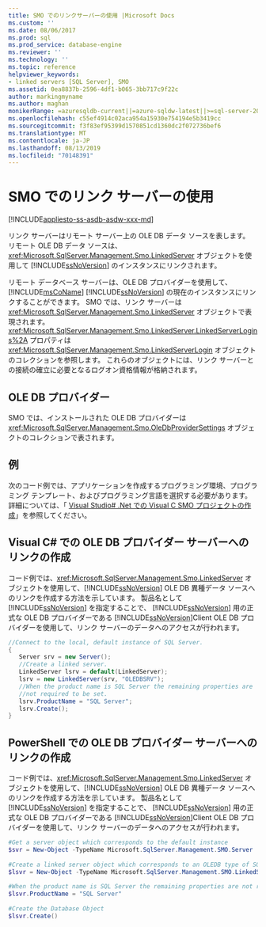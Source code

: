 ```yaml
---
title: SMO でのリンクサーバーの使用 |Microsoft Docs
ms.custom: ''
ms.date: 08/06/2017
ms.prod: sql
ms.prod_service: database-engine
ms.reviewer: ''
ms.technology: ''
ms.topic: reference
helpviewer_keywords:
- linked servers [SQL Server], SMO
ms.assetid: 0ea8837b-2596-4df1-b065-3bb717c9f22c
author: markingmyname
ms.author: maghan
monikerRange: =azuresqldb-current||=azure-sqldw-latest||>=sql-server-2016||=sqlallproducts-allversions||>=sql-server-linux-2017||=azuresqldb-mi-current
ms.openlocfilehash: c55ef4914c02aca954a15930e754194e5b3419cc
ms.sourcegitcommit: f3f83ef95399d1570851cd1360dc2f072736bef6
ms.translationtype: MT
ms.contentlocale: ja-JP
ms.lasthandoff: 08/13/2019
ms.locfileid: "70148391"
---
```

# <a name="using-linked-servers-in-smo"></a>SMO でのリンク サーバーの使用
[!INCLUDE[appliesto-ss-asdb-asdw-xxx-md](../../../includes/appliesto-ss-asdb-asdw-xxx-md.md)]

  リンク サーバーはリモート サーバー上の OLE DB データ ソースを表します。 リモート OLE DB データ ソースは、<xref:Microsoft.SqlServer.Management.Smo.LinkedServer> オブジェクトを使用して [!INCLUDE[ssNoVersion](../../../includes/ssnoversion-md.md)] のインスタンスにリンクされます。  
  
 リモート データベース サーバーは、OLE DB プロバイダーを使用して、 [!INCLUDE[msCoName](../../../includes/msconame-md.md)] [!INCLUDE[ssNoVersion](../../../includes/ssnoversion-md.md)] の現在のインスタンスにリンクすることができます。 SMO では、リンク サーバーは <xref:Microsoft.SqlServer.Management.Smo.LinkedServer> オブジェクトで表現されます。 <xref:Microsoft.SqlServer.Management.Smo.LinkedServer.LinkedServerLogins%2A> プロパティは <xref:Microsoft.SqlServer.Management.Smo.LinkedServerLogin> オブジェクトのコレクションを参照します。 これらのオブジェクトには、リンク サーバーとの接続の確立に必要となるログオン資格情報が格納されます。  
  
## <a name="ole-db-providers"></a>OLE DB プロバイダー  
 SMO では、インストールされた OLE DB プロバイダーは <xref:Microsoft.SqlServer.Management.Smo.OleDbProviderSettings> オブジェクトのコレクションで表されます。  
  
## <a name="example"></a>例  
 次のコード例では、アプリケーションを作成するプログラミング環境、プログラミング テンプレート、およびプログラミング言語を選択する必要があります。 詳細については、「 [Visual Studio&#35; .Net での Visual C SMO プロジェクトの作成](../../../relational-databases/server-management-objects-smo/how-to-create-a-visual-csharp-smo-project-in-visual-studio-net.md)」を参照してください。  
  
## <a name="creating-a-link-to-an-ole-db-provider-server-in-visual-c"></a>Visual C# での OLE DB プロバイダー サーバーへのリンクの作成  
 コード例では、<xref:Microsoft.SqlServer.Management.Smo.LinkedServer> オブジェクトを使用して、[!INCLUDE[ssNoVersion](../../../includes/ssnoversion-md.md)] OLE DB 異種データ ソースへのリンクを作成する方法を示しています。 製品名として [!INCLUDE[ssNoVersion](../../../includes/ssnoversion-md.md)] を指定することで、 [!INCLUDE[ssNoVersion](../../../includes/ssnoversion-md.md)] 用の正式な OLE DB プロバイダーである [!INCLUDE[ssNoVersion](../../../includes/ssnoversion-md.md)]Client OLE DB プロバイダーを使用して、リンク サーバーのデータへのアクセスが行われます。  
  
```csharp  
//Connect to the local, default instance of SQL Server.   
{   
   Server srv = new Server();   
   //Create a linked server.   
   LinkedServer lsrv = default(LinkedServer);   
   lsrv = new LinkedServer(srv, "OLEDBSRV");   
   //When the product name is SQL Server the remaining properties are   
   //not required to be set.   
   lsrv.ProductName = "SQL Server";   
   lsrv.Create();   
}   
```  
  
## <a name="creating-a-link-to-an-ole-db-provider-server-in-powershell"></a>PowerShell での OLE DB プロバイダー サーバーへのリンクの作成  
 コード例では、<xref:Microsoft.SqlServer.Management.Smo.LinkedServer> オブジェクトを使用して、[!INCLUDE[ssNoVersion](../../../includes/ssnoversion-md.md)] OLE DB 異種データ ソースへのリンクを作成する方法を示しています。 製品名として [!INCLUDE[ssNoVersion](../../../includes/ssnoversion-md.md)] を指定することで、 [!INCLUDE[ssNoVersion](../../../includes/ssnoversion-md.md)] 用の正式な OLE DB プロバイダーである [!INCLUDE[ssNoVersion](../../../includes/ssnoversion-md.md)]Client OLE DB プロバイダーを使用して、リンク サーバーのデータへのアクセスが行われます。  
  
```powershell  
#Get a server object which corresponds to the default instance  
$svr = New-Object -TypeName Microsoft.SqlServer.Management.SMO.Server  
  
#Create a linked server object which corresponds to an OLEDB type of SQL server product  
$lsvr = New-Object -TypeName Microsoft.SqlServer.Management.SMO.LinkedServer -argumentlist $svr,"OLEDBSRV"  
  
#When the product name is SQL Server the remaining properties are not required to be set.   
$lsvr.ProductName = "SQL Server"  
  
#Create the Database Object  
$lsvr.Create()   
```  
  
  

